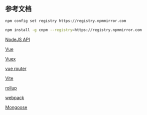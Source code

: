 ## 参考文档

```bash
npm config set registry https://registry.npmmirror.com

npm install -g cnpm --registry=https://registry.npmmirror.com
```

[NodeJS API](https://nodejs.org/api/)

[Vue](https://v3.cn.vuejs.org/guide/introduction.html)

[Vuex](https://next.vuex.vuejs.org/zh/index.html)

[vue router](https://next.router.vuejs.org/zh/installation.html)

[Vite](https://cn.vitejs.dev/guide/)

[rollup](https://rollupjs.org/guide/en/)

[webpack](https://webpack.js.org/concepts/)

[Mongoose](https://mongoosejs.com/docs/index.html)
